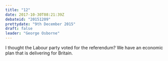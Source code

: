 ```yaml
---
title: "12"
date: 2017-10-30T08:21:39Z
debateid: "20151209"
prettydate: "9th December 2015"
draft: false
leader: "George Osborne"
---
```


I thought the Labour party voted for the referendum? We have an economic plan that is delivering for Britain.
